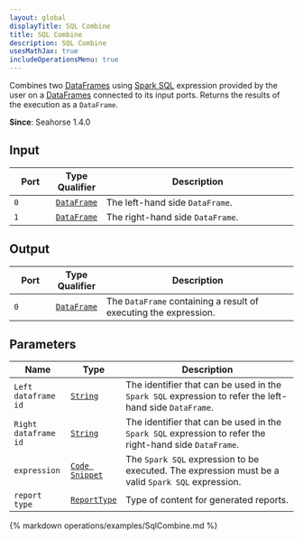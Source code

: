 ```yaml
---
layout: global
displayTitle: SQL Combine
title: SQL Combine
description: SQL Combine
usesMathJax: true
includeOperationsMenu: true
---
```


Combines two [DataFrames](../classes/dataframe.html) using
<a target="_blank" href="{{ site.SPARK_DOCS }}/sql-programming-guide.html#sql">Spark SQL</a>
expression provided by the user on a [DataFrames](../classes/dataframe.html) connected to its input ports.
Returns the results of the execution as a `DataFrame`.

**Since**: Seahorse 1.4.0

## Input

<table>
<thead>
<tr>
<th style="width:15%">Port</th>
<th style="width:15%">Type Qualifier</th>
<th style="width:70%">Description</th>
</tr>
</thead>
<tbody>
<tr>
<td><code>0</code></td>
<td><code><a href="../classes/dataframe.html">DataFrame</a></code></td>
<td>The left-hand side <code>DataFrame</code>.</td>
</tr>
<tr>
<td><code>1</code></td>
<td><code><a href="../classes/dataframe.html">DataFrame</a></code></td>
<td>The right-hand side <code>DataFrame</code>.</td>
</tr>
</tbody>
</table>

## Output

<table>
<thead>
<tr>
<th style="width:15%">Port</th>
<th style="width:15%">Type Qualifier</th>
<th style="width:70%">Description</th>
</tr>
</thead>
<tbody>
<tr>
<td><code>0</code></td>
<td><code><a href="../classes/dataframe.html">DataFrame</a></code></td>
<td>The <code>DataFrame</code> containing a result of executing the expression.</td>
</tr>
</tbody>
</table>

## Parameters


<table class="table">
<thead>
<tr>
<th style="width:20%">Name</th>
<th style="width:15%">Type</th>
<th style="width:65%">Description</th>
</tr>
</thead>
<tbody>
<tr>
<td><code>Left dataframe id</code></td>
<td><code><a href="../parameter_types.html#string">String</a></code></td>
<td>The identifier that can be used in the <code>Spark SQL</code> expression to refer
the left-hand side <code>DataFrame</code>.</td>
</tr>
<tr>
<td><code>Right dataframe id</code></td>
<td><code><a href="../parameter_types.html#string">String</a></code></td>
<td>The identifier that can be used in the <code>Spark SQL</code> expression to refer
the right-hand side <code>DataFrame</code>.</td>
</tr>
<tr>
<td><code>expression</code></td>
<td><code><a href="../parameter_types.html#code-snippet">Code Snippet</a></code></td>
<td>The <code>Spark SQL</code> expression to be executed.
The expression must be a valid <code>Spark SQL</code> expression.</td>
</tr>

<tr>
<td><code>report type</code></td>
<td><code><a href="../parameter_types.html#report-type">ReportType</a></code></td>
<td>Type of content for generated reports.</td>
</tr>

</tbody>
</table>

{% markdown operations/examples/SqlCombine.md %}
